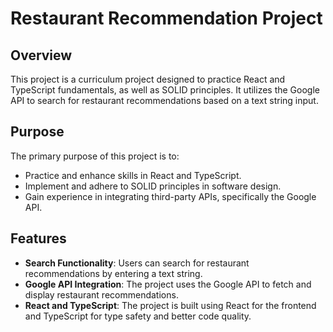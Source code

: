 # Restaurant Recommendation Project

## Overview

This project is a curriculum project designed to practice React and TypeScript fundamentals, as well as SOLID principles. It utilizes the Google API to search for restaurant recommendations based on a text string input.

## Purpose

The primary purpose of this project is to:
- Practice and enhance skills in React and TypeScript.
- Implement and adhere to SOLID principles in software design.
- Gain experience in integrating third-party APIs, specifically the Google API.

## Features

- **Search Functionality**: Users can search for restaurant recommendations by entering a text string.
- **Google API Integration**: The project uses the Google API to fetch and display restaurant recommendations.
- **React and TypeScript**: The project is built using React for the frontend and TypeScript for type safety and better code quality.